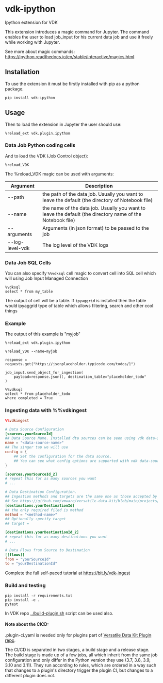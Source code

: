 # vdk-ipython

Ipython extension for VDK

This extension introduces a magic command for Jupyter.
The command enables the user to load job_input for his current data job and use it freely while working with Jupyter.

See more about magic commands: https://ipython.readthedocs.io/en/stable/interactive/magics.html

## Installation

To use the extension it must be firstly installed with pip as a python package.
```
pip install vdk-ipython
```

## Usage
Then to load the extension in Jupyter the user should use:
```
%reload_ext vdk.plugin.ipython
```
### Data Job Python coding cells
And to load the VDK (Job Control object):
```
%reload_VDK
```
The %reload_VDK magic can be used with arguments:

| Argument        | Description                                                                                               |
|-----------------|-----------------------------------------------------------------------------------------------------------|
| --path          | the path of the data job. Usually you want to leave the default (the directory of Notebook file)          |
| --name          | the name of the data job. Usually you want to leave the default (the directory name of the Notebook file) |
| --arguments     | Arguments (in json format) to be passed to the job                                                        |
| --log-level-vdk | The log level of the VDK logs                                                                             |

### Data Job SQL Cells

You can also specify `%%vdksql` cell magic to convert cell into SQL cell
which will using Job Input Managed Connection
```
%vdksql
select * from my_table
```

The output of cell will be a table.
If `ipyaggrid` is installed then the table would ipyaggrid type of table
which allows filtering, search and other cool things

### Example
The output of this example is "myjob"
```
%reload_ext vdk.plugin.ipython

%reload_VDK --name=myjob
```
```
response = requests.get("https://jsonplaceholder.typicode.com/todos/1")

job_input.send_object_for_ingestion(
    payload=response.json(), destination_table="placeholder_todo"
)
```
```
%%vdksql
select * from placeholder_todo
where completed = True
```

### Ingesting data with %%vdkingest

```toml
%%vdkingest

# Data Source Configuration
[sources.yourSourceId]
## Data Source Name. Installed dta sources can be seen using vdk data-sources --list
name = "<data-source-name>"
## The singer tap we will use
config = {
    ## Set the configuration for the data source.
    ## You can see what config options are supported with vdk data-sources --config <data-source-name>
}

[sources.yourSourceId_2]
# repeat this for as many sources you want
# ...

# Data Destination Configuration.
## Ingestion methods and targets are the same one as those accepted by send_object_for_ingestion
## See https://github.com/vmware/versatile-data-kit/blob/main/projects/vdk-core/src/vdk/api/job_input.py#L183
[destinations.yourDestinationId]
## the only required filed is method
method = "<method-name>"
## Optionally specify target
## target =

[destinations.yourDestinationId_2]
# repeat this for as many destinations you want
# ...

# Data Flows from Source to Destination
[[flows]]
from = "yourSourceId"
to = "yourDestinationId"
```

Complete the full self-paced tutorial at https://bit.ly/vdk-ingest

### Build and testing

```
pip install -r requirements.txt
pip install -e .
pytest
```

In VDK repo [../build-plugin.sh](https://github.com/vmware/versatile-data-kit/tree/main/projects/vdk-plugins/build-plugin.sh) script can be used also.


#### Note about the CICD:

.plugin-ci.yaml is needed only for plugins part of [Versatile Data Kit Plugin repo](https://github.com/vmware/versatile-data-kit/tree/main/projects/vdk-plugins).

The CI/CD is separated in two stages, a build stage and a release stage.
The build stage is made up of a few jobs, all which inherit from the same
job configuration and only differ in the Python version they use (3.7, 3.8, 3.9, 3.10 and 3.11).
They run according to rules, which are ordered in a way such that changes to a
plugin's directory trigger the plugin CI, but changes to a different plugin does not.
